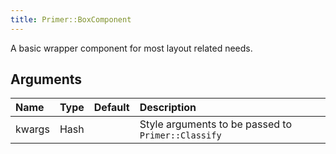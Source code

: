 ```yaml
---
title: Primer::BoxComponent
---
```


A basic wrapper component for most layout related needs.

## Arguments

| Name | Type | Default | Description |
| :- | :- | :-: | :- |
| kwargs | Hash |  | Style arguments to be passed to `Primer::Classify` |
